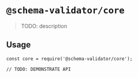 # `@schema-validator/core`

> TODO: description

## Usage

```
const core = require('@schema-validator/core');

// TODO: DEMONSTRATE API
```
